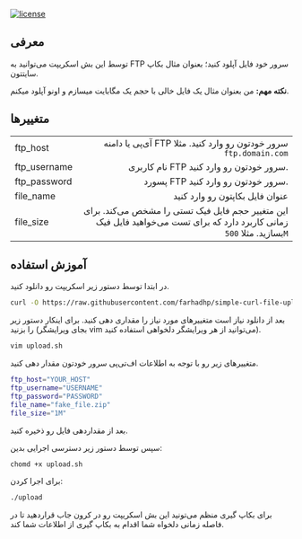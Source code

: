 [![license](https://img.shields.io/github/license/FarhadHP/simple-curl-file-upload.svg?maxAge=2592000)](https://raw.githubusercontent.com/FarhadHP/simple-curl-file-upload/master/LICENSE)

## معرفی

توسط این بش اسکریپت می‌توانید به FTP سرور خود فایل آپلود کنید؛ بعنوان مثال بکاپ سایتتون.

**نکته مهم:** من بعنوان مثال یک فایل خالی با حجم یک مگابایت میسازم و اونو آپلود میکنم.

## متغییرها

|||
|:---|---:|
|ftp_host|آی‌پی یا دامنه FTP سرور خودتون رو وارد کنید. مثلا `ftp.domain.com` |
|ftp_username|نام کاربری FTP سرور خودتون رو وارد کنید.|
|ftp_password|پسورد FTP سرور خودتون رو وارد کنید.|
|file_name|عنوان فایل بکاپتون رو وارد کنید|
|file_size|این متغییر حجم فایل فیک تستی را مشخص می‌کند. برای زمانی کاربرد دارد که برای تست می‌خواهید فایل فیک بسازید. مثلا `500M` |

## آموزش استفاده

در ابتدا توسط دستور زیر اسکریپت رو دانلود کنید.

```bash
curl -O https://raw.githubusercontent.com/farhadhp/simple-curl-file-upload/master/upload.sh
```

بعد از دانلود نیاز است متغییرهای مورد نیاز را مقداری دهی کنید. برای اینکار دستور زیر را بزنید (بجای ویرایشگر vim می‌توانید از هر ویرایشگر دلخواهی استفاده کنید).

```bash
vim upload.sh
```

متغییرهای زیر رو با توجه به اطلاعات اف‌تی‌پی سرور خودتون مقدار دهی کنید.

```bash
ftp_host="YOUR_HOST"
ftp_username="USERNAME"
ftp_password="PASSWORD"
file_name="fake_file.zip"
file_size="1M"
```

بعد از مقداردهی فایل رو ذخیره کنید.

سپس توسط دستور زیر دسترسی اجرایی بدین:

```bash
chomd +x upload.sh
```

برای اجرا کردن:

```bash
./upload
```

برای بکاپ گیری منظم می‌تونید این بش اسکریپت رو در کرون جاب قراردهید تا در فاصله زمانی دلخواه شما اقدام به بکاپ گیری از اطلاعات شما کند.